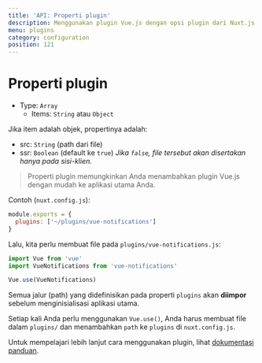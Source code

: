 ```yaml
---
title: 'API: Properti plugin'
description: Menggunakan plugin Vue.js dengan opsi plugin dari Nuxt.js
menu: plugins
category: configuration
position: 121
---
```


# Properti plugin

- Type: `Array`
  - Items: `String` atau `Object`

Jika item adalah objek, propertinya adalah:

- src: `String` (path dari file)
- ssr: `Boolean` (default ke `true`) _Jika `false`, file tersebut akan disertakan hanya pada sisi-klien._

> Properti plugin memungkinkan Anda menambahkan plugin Vue.js dengan mudah ke aplikasi utama Anda.

Contoh (`nuxt.config.js`):

```js
module.exports = {
  plugins: ['~/plugins/vue-notifications']
}
```

Lalu, kita perlu membuat file pada `plugins/vue-notifications.js`:

```js
import Vue from 'vue'
import VueNotifications from 'vue-notifications'

Vue.use(VueNotifications)
```

Semua jalur (path) yang didefinisikan pada properti `plugins` akan **diimpor** sebelum menginisialisasi aplikasi utama.

Setiap kali Anda perlu menggunakan `Vue.use()`, Anda harus membuat file dalam `plugins/` dan menambahkan `path` ke `plugins` di `nuxt.config.js`.

Untuk mempelajari lebih lanjut cara menggunakan plugin, lihat [dokumentasi panduan](/guide/plugins#vue-plugins).
